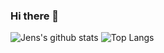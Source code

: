 ### Hi there 👋

<!--
**JensVanhulst/JensVanhulst** is a ✨ _special_ ✨ repository because its `README.md` (this file) appears on your GitHub profile.

Here are some ideas to get you started:

- 🔭 I’m currently working on ...
- 🌱 I’m currently learning ...
- 👯 I’m looking to collaborate on ...
- 🤔 I’m looking for help with ...
- 💬 Ask me about ...
- 📫 How to reach me: ...
- 😄 Pronouns: ...
- ⚡ Fun fact: ...
-->

![Jens's github stats](https://github-readme-stats.vercel.app/api?username=JensVanhulst) ![Top Langs](https://github-readme-stats.vercel.app/api/top-langs/?username=cteqeu&layout=compact)
